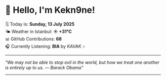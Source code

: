 # 👋 Hello, I'm Kekn9ne!

🗓️ Today is: **Sunday, 13 July 2025**  
🌤️ Weather in Istanbul: **☀️   +31°C**  
📊 GitHub Contributions: **68**  
🎧 Currently Listening: **BIA** by *KAVAK* 🎶

---

_"We may not be able to stop evil in the world, but how we treat one another is entirely up to us. — *Barack Obama*"_

---
